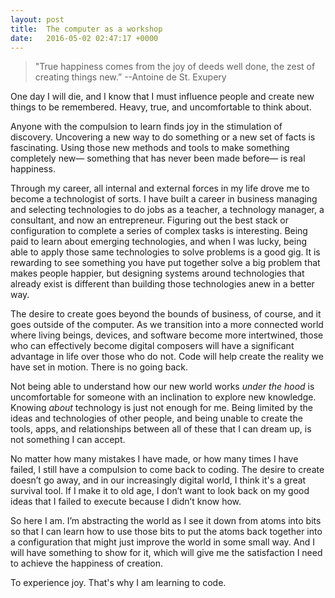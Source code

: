 ```yaml
---
layout: post
title:  The computer as a workshop
date:   2016-05-02 02:47:17 +0000
---
```


> "True happiness comes from the joy of deeds well done, the zest of creating things new.” --Antoine de St. Exupery

One day I will die, and I know that I must influence people and create new things to be remembered. Heavy, true, and uncomfortable to think about.

Anyone with the compulsion to learn finds joy in the stimulation of discovery. Uncovering a new way to do something or a new set of facts is fascinating. Using those new methods and tools to make something completely new— something that has never been made before— is real happiness.

Through my career, all internal and external forces in my life drove me to become a technologist of sorts. I have built a career in business managing and selecting technologies to do jobs as a teacher, a technology manager, a consultant, and now an entrepreneur. Figuring out the best stack or configuration to complete a series of complex tasks is interesting. Being paid to learn about emerging technologies, and when I was lucky, being able to apply those same technologies to solve problems is a good gig. It is rewarding to see something you have put together solve a big problem that makes people happier, but designing systems around technologies that already exist is different than building those technologies anew in a better way.

The desire to create goes beyond the bounds of business, of course, and it goes outside of the computer. As we transition into a more connected world where living beings, devices, and software become more intertwined, those who can effectively become digital composers will have a significant advantage in life over those who do not. Code will help create the reality we have set in motion. There is no going back. 

Not being able to understand how our new world works *under the hood* is uncomfortable for someone with an inclination to explore new knowledge. Knowing *about* technology is just not enough for me. Being limited by the ideas and technologies of other people, and being unable to create the tools, apps, and relationships between all of these that I can dream up, is not something I can accept.

No matter how many mistakes I have made, or how many times I have failed, I still have a compulsion to come back to coding. The desire to create doesn’t go away, and in our increasingly digital world, I think it's a great survival tool. If I make it to old age, I don’t want to look back on my good ideas that I failed to execute because I didn’t know how. 

So here I am. I’m abstracting the world as I see it down from atoms into bits so that I can learn how to use those bits to put the atoms back together into a configuration that might just improve the world in some small way. And I will have something to show for it, which will give me the satisfaction I need to achieve the happiness of creation.

To experience joy. That's why I am learning to code. 
